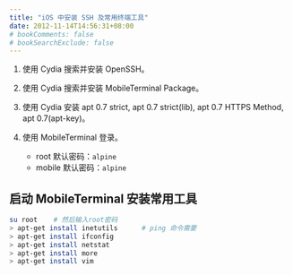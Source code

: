 ```yaml
---
title: "iOS 中安装 SSH 及常用终端工具"
date: 2012-11-14T14:56:31+08:00
# bookComments: false
# bookSearchExclude: false
---
```


1. 使用 Cydia 搜索并安装 OpenSSH。

2. 使用 Cydia 搜索并安装 MobileTerminal Package。

3. 使用 Cydia 安装 apt 0.7 strict, apt 0.7 strict(lib), apt 0.7 HTTPS Method, apt 0.7(apt-key)。

4. 使用 MobileTerminal 登录。
    - root 默认密码：`alpine`
    - mobile 默认密码：`alpine`

## 启动 MobileTerminal 安装常用工具
```bash
su root    # 然后输入root密码
> apt-get install inetutils      # ping 命令需要
> apt-get install ifconfig
> apt-get install netstat
> apt-get install more
> apt-get install vim
```

